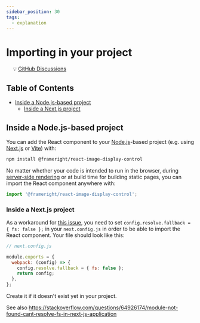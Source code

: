 ```yaml
---
sidebar_position: 30
tags:
  - explanation
---
```


# Importing in your project

&emsp; :bulb: [GitHub Discussions](https://github.com/Frameright/react-image-display-control/discussions)

## Table of Contents

<!-- toc -->

- [Inside a Node.js-based project](#inside-a-nodejs-based-project)
  - [Inside a Next.js project](#inside-a-nextjs-project)

<!-- tocstop -->

## Inside a Node.js-based project

You can add the React component to your [Node.js](https://nodejs.org/en)-based
project (e.g. using [Next.js](https://nextjs.org/) or
[Vite](https://vitejs.dev/)) with:

```bash
npm install @frameright/react-image-display-control
```

No matter whether your code is intended to run in the browser, during
[server-side rendering](ssr) or at build time for building static pages, you
can import the React component anywhere with:

```js
import '@frameright/react-image-display-control';
```

### Inside a Next.js project

As a workaround for
[this issue](https://github.com/Frameright/image-display-control-metadata-parser/issues/3),
you need to set `config.resolve.fallback = { fs: false };` in your
`next.config.js` in order to be able to import the React component. Your file
should look like this:

```js
// next.config.js

module.exports = {
  webpack: (config) => {
    config.resolve.fallback = { fs: false };
    return config;
  },
};
```

Create it if it doesn't exist yet in your project.

See also
https://stackoverflow.com/questions/64926174/module-not-found-cant-resolve-fs-in-next-js-application
